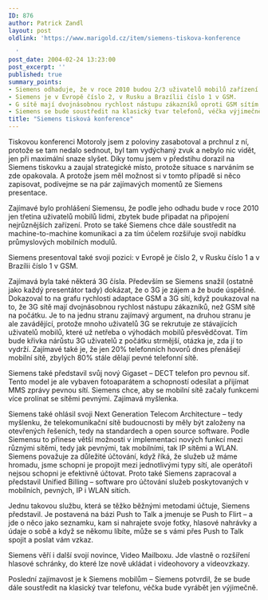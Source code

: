 ```yaml
---
ID: 876
author: Patrick Zandl
layout: post
oldlink: 'https://www.marigold.cz/item/siemens-tiskova-konference

  '
post_date: 2004-02-24 13:23:00
post_excerpt: ''
published: true
summary_points:
- Siemens odhaduje, že v roce 2010 budou 2/3 uživatelů mobilů zařízení.
- Siemens je v Evropě číslo 2, v Rusku a Brazílii číslo 1 v GSM.
- G sítě mají dvojnásobnou rychlost nástupu zákazníků oproti GSM sítím.
- Siemens se bude soustředit na klasický tvar telefonů, véčka výjimečně.
title: "Siemens tisková konference"
---
```


Tiskovou konferenci Motoroly jsem z poloviny zasabotoval a prchnul z ní, protože se tam nedalo sednout, byl tam vydýchaný zvuk a nebylo nic vidět, jen při maximální snaze slyšet. Díky tomu jsem v předstihu dorazil na Siemens tiskovku a zaujal strategické místo, protože situace s narváním se zde opakovala. A protože jsem měl možnost si v tomto případě si něco zapisovat, podívejme se na pár zajímavých momentů ze Siemens presentace. 
<p>

Zajímavé bylo prohlášení Siemensu, že podle jeho odhadu bude v roce 2010 jen třetina uživatelů mobilů lidmi, zbytek bude připadat na připojení nejrůznějších zařízení. Proto se také Siemens chce dále soustředit na machine-to-machine komunikaci a za tím účelem rozšiřuje svoji nabídku průmyslových mobilních modulů.
<p>

Siemens presentoval také svoji pozici: v Evropě je číslo 2, v Rusku číslo 1 a v Brazílii číslo 1 v GSM.
<p>

Zajímavá byla také některá 3G čísla. Především se Siemens snažil (ostatně jako každý presentátor tady) dokázat, že o 3G je zájem a že bude úspěšné. Dokazoval to na grafu rychlosti adaptace GSM a 3G sítí, když poukazoval na to, že 3G sítě mají dvojnásobnou rychlost nástupu zákazníků, než GSM sítě na počátku. Je to na jednu stranu zajímavý argument, na druhou stranu je ale zavádějící, protože mnoho uživatelů 3G se rekrutuje ze stávajících uživatelů mobilů, které už netřeba o výhodách mobilů přesvědčovat. Tím bude křivka nárůstu 3G uživatelů z počátku strmější, otázka je, zda jí to vydrží. Zajímavé také je, že jen 20% telefonních hovorů dnes přenášejí mobilní sítě, zbylých 80% stále dělají pevné telefonní sítě. 
<p>

Siemens také představil svůj nový Gigaset &#8211; DECT telefon pro pevnou síť. Tento model je ale vybaven fotoaparátem a schopností odesílat a přijímat MMS zprávy pevnou sítí. Siemens chce, aby se mobilní sítě začaly funkcemi více prolínat se sítěmi pevnými. Zajímavá myšlenka.
<p>

Siemens také ohlásil svoji Next Generation Telecom Architecture &#8211; tedy myšlenku, že telekomunikační sítě budoucnosti by měly být založeny na otevřených řešeních, tedy na standardech a open source software. Podle Siemensu to přinese větší možnosti v implementaci nových funkcí mezi různými sítěmi, tedy jak pevnými, tak mobilními, tak IP sítěmi a WLAN. Siemens považuje za důležité účtování, když říká, že služeb už máme hromadu, jsme schopni je propojit mezi jednotlivými typy sítí, ale operátoři nejsou schopni je efektivně účtovat. Proto také Siemens zapracoval a představil Unified Billing &#8211; software pro účtování služeb poskytovaných v mobilních, pevných, IP i WLAN sítích. 
<p>

Jednu takovou službu, která se těžko běžnými metodami účtuje, Siemens  představil. Je postavená na bázi Push to Talk a jmenuje se Push to Flirt &#8211; a jde o něco jako seznamku, kam si nahrajete svoje fotky, hlasové nahrávky a údaje o sobě a když se někomu líbíte, může se s vámi přes Push to Talk spojit a poslat vám vzkaz.
<p>

Siemens věří i další svojí novince, Video Mailboxu. Jde vlastně o rozšíření hlasové schránky, do které lze nově ukládat i videohovory a videovzkazy. 
<p>

Poslední zajímavost je k Siemens mobilům &#8211; Siemens potvrdil, že se bude dále soustředit na klasický tvar telefonu, véčka bude vyrábět jen výjimečně.